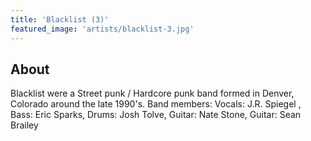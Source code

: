 ```yaml
---
title: 'Blacklist (3)'
featured_image: 'artists/blacklist-3.jpg'
---
```


## About

Blacklist were a Street punk / Hardcore punk band formed in Denver, Colorado around the late 1990's. 
Band members: Vocals: J.R. Spiegel , Bass: Eric Sparks, Drums: Josh Tolve, Guitar: Nate Stone, Guitar: Sean Brailey
